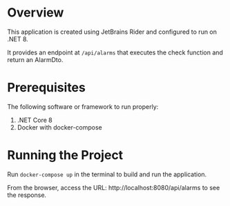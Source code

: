 # Overview

This application is created using JetBrains Rider and configured to run on .NET 8. 
 
It provides an endpoint at `/api/alarms` that executes the check function and return an AlarmDto.

# Prerequisites

The following software or framework to run properly:

1. .NET Core 8
2. Docker with docker-compose

# Running the Project

Run `docker-compose up` in the terminal to build and run the application.

From the browser, access the URL: http://localhost:8080/api/alarms to see the response.



